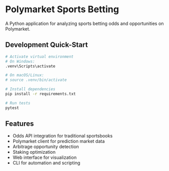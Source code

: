 # Polymarket Sports Betting

A Python application for analyzing sports betting odds and opportunities on Polymarket.

## Development Quick-Start

```bash
# Activate virtual environment
# On Windows:
.venv\Scripts\activate

# On macOS/Linux:
# source .venv/bin/activate

# Install dependencies
pip install -r requirements.txt

# Run tests
pytest
```

## Features

- Odds API integration for traditional sportsbooks
- Polymarket client for prediction market data
- Arbitrage opportunity detection
- Staking optimization
- Web interface for visualization
- CLI for automation and scripting
